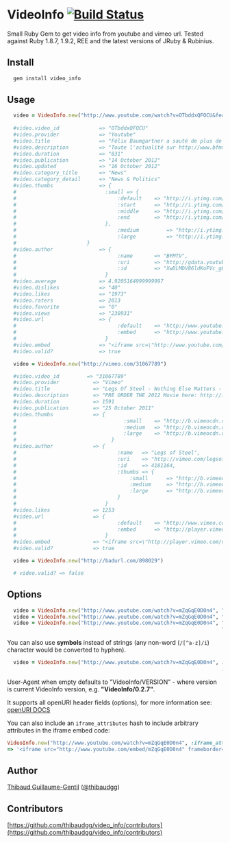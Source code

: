VideoInfo [![Build Status](https://secure.travis-ci.org/thibaudgg/video_info.png?branch=master)](http://travis-ci.org/thibaudgg/video_info)
=========

Small Ruby Gem to get video info from youtube and vimeo url.
Tested against Ruby 1.8.7, 1.9.2, REE and the latest versions of JRuby & Rubinius.

Install
--------

``` bash
  gem install video_info
```

Usage
-----

``` ruby
  video = VideoInfo.new("http://www.youtube.com/watch?v=OTbddxQFOCU&feature=g-all-xit")
  
  #video.video_id   		  => "OTbddxQFOCU"
  #video.provider 			  => "Youtube"
  #video.title 			      => "Félix Baumgartner a sauté de plus de 38.000 mètres"
  #video.description 		  => "Toute l'actualité sur http://www.bfmtv.com/ Le parachutiste autrichien Felix Baumgartner a sauté dimanche d'une altitude de 39.000 mètres dans le ciel du Nouveau-Mexique pour tenter de franchir le mur du son en chute libre. Une première."
  #video.duration 			  => "831"
  #video.publication 		  => "14 October 2012"
  #video.updated 			  => "16 October 2012"
  #video.category_title 	  => "News"
  #video.category_detail 	  => "News & Politics"
  #video.thumbs 			  => {
  #      			            :small => {
  #       			                :default 	=> "http://i.ytimg.com/vi/OTbddxQFOCU/default.jpg",
  #        			                :start 		=> "http://i.ytimg.com/vi/OTbddxQFOCU/1.jpg",
  #       			                :middle 	=> "http://i.ytimg.com/vi/OTbddxQFOCU/2.jpg",
  #       			                :end 		=> "http://i.ytimg.com/vi/OTbddxQFOCU/3.jpg"
  #       			            },
  #               					:medium 		=> "http://i.ytimg.com/vi/OTbddxQFOCU/mqdefault.jpg",
  #               					:large 			=> "http://i.ytimg.com/vi/OTbddxQFOCU/hqdefault.jpg"
  #                       }
  #video.author 			  => {
  #       				            :name		=> "BFMTV",
  #       				            :uri		=> "http://gdata.youtube.com/feeds/api/users/BFMTV",
  #       				            :id			=> "XwDLMDV86ldKoFVc_g8P0g"
  #       			        	}
  #video.average 			  => 4.9205164999999997
  #video.dislikes 			  => "40"
  #video.likes 			      => "1973"
  #video.raters 			  => 2013
  #video.favorite 			  => "0"
  #video.views 			      => "230931"
  #video.url 				  => {
  #       				            :default	=> "http://www.youtube.com/watch?v=OTbddxQFOCU",
  #       				            :embed		=> "http://www.youtube.com/embed/OTbddxQFOCU"
  #       				        }
  #video.embed 			      => "<iframe src=\"http://www.youtube.com/embed/OTbddxQFOCU\" frameborder=\"0\" allowfullscreen=\"allowfullscreen\"></iframe>"
  #video.valid?               => true

  video = VideoInfo.new("http://vimeo.com/31067789")

  #video.video_id  		  => "31067789"
  #video.provider			=> "Vimeo"
  #video.title			    => "Legs Of Steel - Nothing Else Matters - OFFICIAL FREE FILM"
  #video.description		=> "PRE ORDER THE 2012 Movie here: http://itunes.apple.com/us/movie/hurt-so-good/id555519375<br />rn<br />rnCHECKOUT THE 2012 TRAILER FOR \"HURT SO GOOD\" - http://www.youtube.com/watch?feature=player_embedded&v=sA3uZ0a1G-0<br />rn<br />rnCRANK UP YOUR SPEAKERS AND HIT FULL SCREEN!!!<br />rn<br />rnLegs Of Steel is proud to present their 2011 ski film \"Nothing Else Matters\" in association with Red Bull Media House, Vu00f6lkl, Marker, Oakley, Fiat Freestyle Team, Leki, Atomic and Monashee Powder Snowcats.<br />rn<br />rnFilmed, Directed and Produced by Andre Nutini<br />rn<br />rnExecutive Producers: <br />rnBene Mayr <br />rnTobi Reindl<br />rnPaddy Graham<br />rnThomas Hlawitschka<br />rn<br />rnFeatured Athletes: Tobi Reindl, Bene Mayr, Paddy Graham, Thomas Hlawitschka, Sven Kueenle, Fabio Studer, Max Hill, Lucas and Tobi Mangold, Antti Ollila, Oscar Scherlin, Lolo Favre, Elvis Harsheim, Sebi Geiger, Nico Zacek, Tobi Tritscher and Toni Hu00f6llwart. <br />rn<br />rnwww.legsofsteel.eu  - Official Legs Of Steel SHOP - www.downdays.eu/shop/legsofsteel<br />rn<br />rnCheck out these bands:<br />rnwww.totorro.bandcamp.com<br />rnhttp://prettylightsmusic.com/"
  #video.duration			=> 1591
  #video.publication		=> "25 October 2011"
  #video.thumbs			    => {
  #				    		          :small	=> "http://b.vimeocdn.com/ts/211/506/211506965_100.jpg",
  #				    		          :medium	=> "http://b.vimeocdn.com/ts/211/506/211506965_200.jpg",
  #				    		          :large	=> "http://b.vimeocdn.com/ts/211/506/211506965_640.jpg"
  #						          }
  #video.author			    => {
  #				    		        :name 	=> "Legs of Steel",
  #				    		        :uri 	=> "http://vimeo.com/legsofsteel",
  #				    		        :id 	=> 4181164,
  #				    		        :thumbs => {
  #				        		        :small 		=> "http://b.vimeocdn.com/ps/141/064/1410640_30.jpg",
  #				        		        :medium 	=> "http://b.vimeocdn.com/ps/141/064/1410640_75.jpg",
  #				        		        :large 		=> "http://b.vimeocdn.com/ps/141/064/1410640_100.jpg"
  #			    			        }
  #						        }
  #video.likes			    => 1253
  #video.url				=> {
  #				    		        :default 	=> "http://www.vimeo.com/31067789",
  #				    		        :embed 		=> "http://player.vimeo.com/video/31067789"
  #						        }
  #video.embed			    => "<iframe src=\"http://player.vimeo.com/video/31067789\" frameborder=\"0\" allowfullscreen=\"allowfullscreen\"></iframe>"
  #video.valid?             => true

  video = VideoInfo.new("http://badurl.com/898029")

  # video.valid? => false
```

Options
-------

``` ruby
  video = VideoInfo.new("http://www.youtube.com/watch?v=mZqGqE0D0n4", "User-Agent" => "My Youtube Mashup Robot/1.0")
  video = VideoInfo.new("http://www.youtube.com/watch?v=mZqGqE0D0n4", "Referer"    => "http://my-youtube-mashup.com/")
  video = VideoInfo.new("http://www.youtube.com/watch?v=mZqGqE0D0n4", "Referer"    => "http://my-youtube-mashup.com/",
                                                                      "User-Agent" => "My Youtube Mashup Robot/1.0")
```
You can also use **symbols** instead of strings (any non-word (`/[^a-z]/i`) character would be converted to hyphen).

``` ruby
  video = VideoInfo.new("http://www.youtube.com/watch?v=mZqGqE0D0n4", :referer    => "http://my-youtube-mashup.com/",
                                                                      :user_agent => "My Youtube Mashup Robot/1.0")
```

User-Agent when empty defaults to "VideoInfo/VERSION" - where version is current VideoInfo version, e.g. **"VideoInfo/0.2.7"**.

It supports all openURI header fields (options), for more information see: [openURI DOCS](http://www.ruby-doc.org/stdlib-1.9.3/libdoc/open-uri/rdoc/OpenURI.html)

You can also include an `iframe_attributes` hash to include arbitrary attributes in the iframe embed code:

``` ruby
VideoInfo.new("http://www.youtube.com/watch?v=mZqGqE0D0n4", :iframe_attributes => { :width => 800, :height => 600, "data-key" => "value" } ).embed_code
=> '<iframe src="http://www.youtube.com/embed/mZqGqE0D0n4" frameborder="0" allowfullscreen="allowfullscreen" width="800" height="600" data-key="value"></iframe>'
```

Author
------

[Thibaud Guillaume-Gentil](https://github.com/thibaudgg) ([@thibaudgg](http://twitter.com/thibaudgg))

Contributors
------------

[https://github.com/thibaudgg/video_info/contributors](https://github.com/thibaudgg/video_info/contributors)

